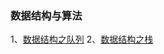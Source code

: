 ### 数据结构与算法

1、[数据结构之队列](https://juejin.im/post/5c248dede51d4558bf396c9d)
2、[数据结构之栈](https://juejin.im/post/5c2332d2f265da6164140e05)
